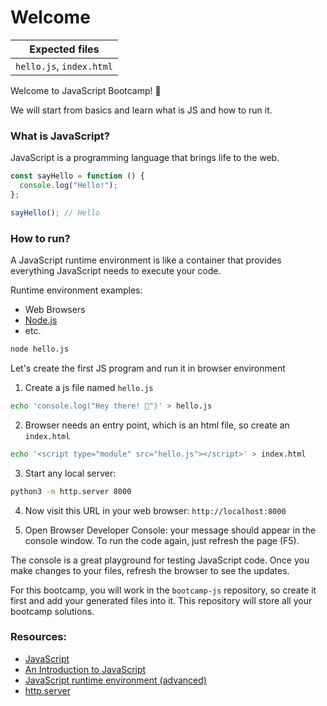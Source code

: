 # Welcome

| Expected files           |
| ------------------------ |
| `hello.js`, `index.html` |

Welcome to JavaScript Bootcamp! 🎉

We will start from basics and learn what is JS and how to run it.

### What is JavaScript?

JavaScript is a programming language that brings life to the web.

```js
const sayHello = function () {
  console.log("Hello!");
};

sayHello(); // Hello
```

### How to run?

A JavaScript runtime environment is like a container that provides everything JavaScript needs to execute your code.

Runtime environment examples:

- Web Browsers
- [Node.js](https://nodejs.org/en)
- etc.

```sh
node hello.js
```

Let's create the first JS program and run it in browser environment

1. Create a js file named `hello.js`

```sh
echo 'console.log("Hey there! 👋")' > hello.js
```

2. Browser needs an entry point, which is an html file, so create an `index.html`

```sh
echo '<script type="module" src="hello.js"></script>' > index.html
```

3. Start any local server:

```sh
python3 -m http.server 8000
```

4. Now visit this URL in your web browser: `http://localhost:8000`

5. Open Browser Developer Console: your message should appear in the console window. To run the code again, just refresh the page (F5).

The console is a great playground for testing JavaScript code. Once you make changes to your files, refresh the browser to see the updates.

For this bootcamp, you will work in the `bootcamp-js` repository, so create it first and add your generated files into it. This repository will store all your bootcamp solutions.

### Resources:

- [JavaScript](https://en.wikipedia.org/wiki/JavaScript)
- [An Introduction to JavaScript](https://javascript.info/intro)
- [JavaScript runtime environment (advanced)](https://developer.mozilla.org/en-US/docs/Web/API/HTML_DOM_API/Microtask_guide/In_depth)
- [http.server](https://docs.python.org/3/library/http.server.html)
